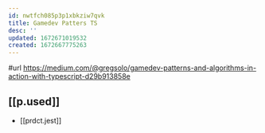 ```yaml
---
id: nwtfch085p3p1xbkziw7qvk
title: Gamedev Patters TS
desc: ''
updated: 1672671019532
created: 1672667775263
---
```


#url https://medium.com/@gregsolo/gamedev-patterns-and-algorithms-in-action-with-typescript-d29b913858e

## [[p.used]] 

- [[prdct.jest]]
